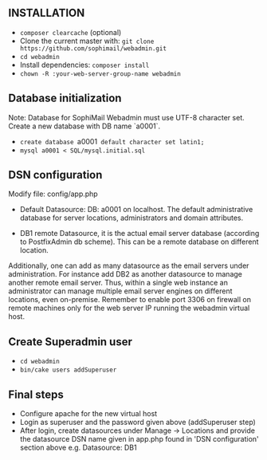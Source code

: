 ## INSTALLATION
- `composer clearcache` (optional)
- Clone the current master with: `git clone https://github.com/sophimail/webadmin.git`
- `cd webadmin`
- Install dependencies: `composer install`
- `chown -R :your-web-server-group-name webadmin`



## Database initialization

Note: Database for SophiMail Webadmin must use UTF-8 character set. Create a new database with DB name \`a0001\`.

- `create database `a0001` default character set latin1;`
- `mysql a0001 < SQL/mysql.initial.sql`


## DSN configuration
Modify file: config/app.php

- Default Datasource: DB: a0001 on localhost.
The default administrative database for server locations, administrators and domain attributes.

- DB1 remote Datasource, it is the actual email server database (according to PostfixAdmin db scheme). This can be a remote database on different location.
 
Additionally, one can add as many datasource as the email servers under administration. For instance add DB2 as another datasource to manage another remote email server.
Thus, within a single web instance an administrator can manage multiple email server engines on different locations, even on-premise. Remember to enable port 3306 on firewall on remote machines only for the web server IP running the webadmin virtual host.

## Create Superadmin user
- `cd webadmin`
- `bin/cake users addSuperuser`


## Final steps
- Configure apache for the new virtual host
- Login as superuser and the password given above (addSuperuser step)
- After login, create datasources under Manage -> Locations and provide the datasource DSN name given in app.php found in 'DSN configuration' section above e.g. Datasource: DB1

